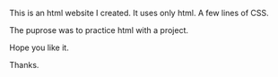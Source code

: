 This is an html website I created. It uses only html. A few lines of CSS. 

The puprose was to practice html with a project.

Hope you like it. 

Thanks.
